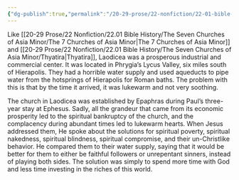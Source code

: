 ```yaml
---
{"dg-publish":true,"permalink":"/20-29-prose/22-nonfiction/22-01-bible-history/the-seven-churches-of-asia-minor/laodicea/","created":"2023-10-21"}
---
```


Like [[20-29 Prose/22 Nonfiction/22.01 Bible History/The Seven Churches of Asia Minor/The 7 Churches of Asia Minor\|The 7 Churches of Asia Minor]] and [[20-29 Prose/22 Nonfiction/22.01 Bible History/The Seven Churches of Asia Minor/Thyatira\|Thyatira]], Laodicea was a prosperous industrial and commercial center. It was located in Phrygia’s Lycus Valley, six miles south of Hierapolis. They had a horrible water supply and used aqueducts to pipe water from the hotsprings of Hierapolis for Roman baths. The problem with this is that by the time it arrived, it was lukewarm and not very soothing.

The church in Laodicea was established by Epaphras during Paul’s three-year stay at Ephesus. Sadly, all the grandeur that came from its economic prosperity led to the spiritual bankruptcy of the church, and the complacency during abundant times led to lukewarm hearts. When Jesus addressed them, He spoke about the solutions for spiritual poverty, spiritual nakedness, spiritual blindness, spiritual compromise, and their un-Christlike behavior. He compared them to their water supply, saying that it would be better for them to either be faithful followers or unrepentant sinners, instead of playing both sides. The solution was simply to spend more time with God and less time investing in the riches of this world.
